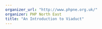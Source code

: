```yaml
---
organizer_url: "http://www.phpne.org.uk/"
organizer: PHP North East
title: "An Introduction to Viaduct"
---
```


